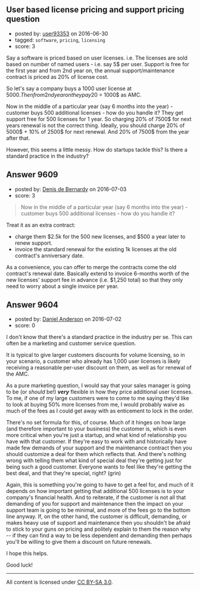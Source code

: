 ## User based license pricing and support pricing question

- posted by: [user93353](https://stackexchange.com/users/872093/user93353) on 2016-06-30
- tagged: `software`, `pricing`, `licensing`
- score: 3

Say a software is priced based on user licenses. i.e. The licenses are sold based on number of named users - i.e. say 5$ per user. Support is free for the first year and from 2nd year on, the annual support/maintenance contract is priced as 20% of license cost.  

So let's say a company buys a 1000 user license at 5000$. Then from 2nd year on they pay 20% of 5000$ = 1000$ as AMC.  

Now in the middle of a particular year (say 6 months into the year) - customer buys 500 additional licenses - how do you handle it? They get support free for 500 licenses for 1 year. So charging 20% of 7500$ for next years renewal is not the correct thing. Ideally, you should charge 20% of 5000$ + 10% of 2500$ for next renewal. And 20% of 7500$ from the year after that.  

However, this seems a little messy. How do startups tackle this? Is there a standard practice in the industry?



## Answer 9609

- posted by: [Denis de Bernardy](https://stackexchange.com/users/182468/denis-de-bernardy) on 2016-07-03
- score: 3

> Now in the middle of a particular year (say 6 months into the year) - customer buys 500 additional licenses - how do you handle it? 

Treat it as an extra contract:

- charge them $2.5k for the 500 new licenses, and $500 a year later to renew support.
- invoice the standard renewal for the existing 1k licenses at the old contract's anniversary date.

As a convenience, you can offer to merge the contracts come the old contract's renewal date. Basically extend to invoice 6-months worth of the new licenses' support fee in advance (i.e. $1,250 total) so that they only need to worry about a single invoice per year.


## Answer 9604

- posted by: [Daniel Anderson](https://stackexchange.com/users/8398759/daniel-anderson) on 2016-07-02
- score: 0

I don't know that there's a standard practice in the industry per se.  This can often be a marketing and customer service question.

It is typical to give larger customers discounts for volume licensing, so in your scenario, a customer who already has 1,000 user licenses is likely receiving a reasonable per-user discount on them, as well as for renewal of the AMC.  

As a pure marketing question, I would say that your sales manager is going to be (or *should* be!) ***very*** flexible in how they price additional user licenses.  To me, if one of my large customers were to come to me saying they'd like to look at buying 50% more licenses from me, I would probably waive as much of the fees as I could get away with as enticement to lock in the order.

There's no set formula for this, of course.  Much of it hinges on how large (and therefore important to your business) the customer is, which is even more critical when you're just a startup, and what kind of relationship you have with that customer.  If they're easy to work with and historically have made few demands of your support and the maintenance contract then you should customize a deal for them which reflects that.  And there's nothing wrong with telling them what kind of special deal they're getting just for being such a good customer.  Everyone wants to feel like they're getting the best deal, and that they're special, right? (grin)

Again, this is something you're going to have to get a feel for, and much of it depends on how important getting that additional 500 licenses is to your company's financial health.  And to reiterate, if the customer is not all that demanding of you for support and maintenance then the impact on your support team is going to be minimal, and more of the fees go to the bottom line anyway.  If, on the other hand, the customer is difficult, demanding, or makes heavy use of support and maintenance then you shouldn't be afraid to stick to your guns on pricing and politely explain to them the reason why -- if they can find a way to be less dependent and demanding then perhaps you'll be willing to give them a discount on future renewals.

I hope this helps.

Good luck!



---

All content is licensed under [CC BY-SA 3.0](https://creativecommons.org/licenses/by-sa/3.0/).
